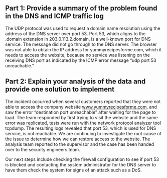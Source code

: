 ## Part 1: Provide a summary of the problem found in the DNS and ICMP traffic log
The UDP protocol was used to request a domain name resolution using the address of the DNS server over port 53.
Port 53, which aligns to the .domain extension in 203.0.113.2.domain, is a well-known port for DNS service.
The message did not go through to the DNS server. The browser was not able to obtain the IP address for 
yummyrecipesforme.com, which it needs to access the website, because no service was listening on the receiving DNS
port as indicated by the ICMP error message “udp port 53 unreachable.”


## Part 2: Explain your analysis of the data and provide one solution to implement
The incident occurred when several customers reported that they were not able to access the company website 
www.yummyrecipesforme.com, and saw the error “destination port unreachable” after waiting for the page to load. 
The team responded by first trying to visit the website and the same error was replicated, tests were run with the 
network protocol analyzer tool tcpdump. The resulting logs revealed that port 53, which is used for DNS service, is 
not reachable. We are continuing to investigate the root cause of the issue to determine how we can restore access to
the website. The analysis team reported to the supervisor and the case has been handed over to the security engineers
team. 

Our next steps include checking the firewall configuration to see if port 53 is blocked and contacting the 
system administrator for the DNS server to have them check the system for signs of an attack such as a DoS. 
